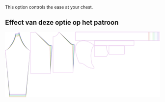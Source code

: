 
This option controls the ease at your chest.


## Effect van deze optie op het patroon
![This image shows the effect of this option by superimposing several variants that have a different value for this option](hugo_chestease_sample.svg "Effect of this option on the pattern")
